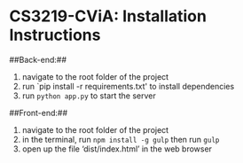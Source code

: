 # CS3219-CViA: Installation Instructions #

##Back-end:##
1. navigate to the root folder of the project
2. run `pip install -r requirements.txt' to install dependencies
3. run `python app.py` to start the server

##Front-end:##
1. navigate to the root folder of the project
2. in the terminal, run `npm install -g gulp` then run `gulp`
3. open up the file ‘dist/index.html’ in the web browser